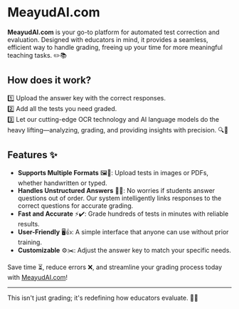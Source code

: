 # MeayudAI.com 

**MeayudAI.com** is your go-to platform for automated test correction and evaluation. Designed with educators in mind, it provides a seamless, efficient way to handle grading, freeing up your time for more meaningful teaching tasks. ✏️📚  

## How does it work?  
1️⃣ Upload the answer key with the correct responses.  
2️⃣ Add all the tests you need graded.  
3️⃣ Let our cutting-edge OCR technology and AI language models do the heavy lifting—analyzing, grading, and providing insights with precision. 🔍🤖  

## Features ✨  
- **Supports Multiple Formats** 🖼️📄: Upload tests in images or PDFs, whether handwritten or typed.  
- **Handles Unstructured Answers** 🔄📝: No worries if students answer questions out of order. Our system intelligently links responses to the correct questions for accurate grading.  
- **Fast and Accurate** ⚡✔️: Grade hundreds of tests in minutes with reliable results.  
- **User-Friendly** 🖥️👍: A simple interface that anyone can use without prior training.  
- **Customizable** ⚙️✂️: Adjust the answer key to match your specific needs.  

Save time ⏳, reduce errors ❌, and streamline your grading process today with [MeayudAI.com](https://myproject.com)!  

---  

This isn't just grading; it's redefining how educators evaluate. 🚀🌟  
